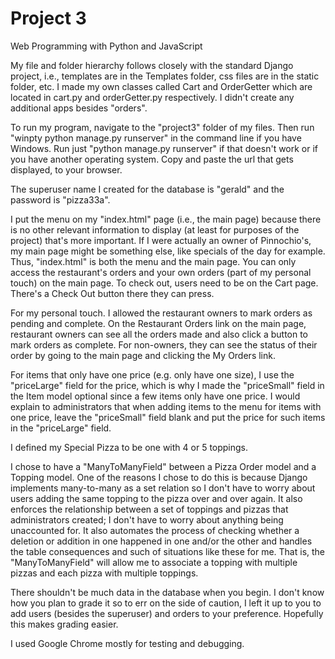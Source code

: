 # Project 3

Web Programming with Python and JavaScript

My file and folder hierarchy follows closely with the standard Django project, i.e.,
templates are in the Templates folder, css files are in the static folder, etc. I
made my own classes called Cart and OrderGetter which are located in cart.py and
orderGetter.py respectively. I didn't create any additional apps besides "orders".

To run my program, navigate to the "project3" folder of my files. Then run
"winpty python manage.py runserver" in the command line if you have Windows. Run
just "python manage.py runserver" if that doesn't work or if you have another
operating system. Copy and paste the url that gets displayed, to your browser.

The superuser name I created for the database is "gerald" and the password is
"pizza33a".

I put the menu on my "index.html" page (i.e., the main page) because there is no
other relevant information to display (at least for purposes of the project) that's
more important. If I were actually an owner of Pinnochio's, my main page might
be something else, like specials of the day for example. Thus, "index.html" is
both the menu and the main page. You can only access the restaurant's orders and
your own orders (part of my personal touch) on the main page. To check out, users
need to be on the Cart page. There's a Check Out button there they can press.

For my personal touch. I allowed the restaurant owners to mark orders as pending
and complete. On the Restaurant Orders link on the main page, restaurant owners
can see all the orders made and also click a button to mark orders as complete.
For non-owners, they can see the status of their order by going to the main page
and clicking the My Orders link.

For items that only have one price (e.g. only have one size), I use the "priceLarge"
field for the price, which is why I made the "priceSmall" field in the Item model
optional since a few items only have one price. I would explain to administrators
that when adding items to the menu for items with one price, leave the "priceSmall"
field blank and put the price for such items in the "priceLarge" field.

I defined my Special Pizza to be one with 4 or 5 toppings.

I chose to have a "ManyToManyField" between a Pizza Order model and a Topping
model. One of the reasons I chose to do this is because Django implements
many-to-many as a set relation so I don't have to worry about users adding the
same topping to the pizza over and over again. It also enforces the relationship
between a set of toppings and pizzas that administrators created; I don't have to
worry about anything being unaccounted for. It also automates the process of
checking whether a deletion or addition in one happened in one and/or the other
and handles the table consequences and such of situations like these for me. That
is, the "ManyToManyField" will allow me to associate a topping with multiple
pizzas and each pizza with multiple toppings.

There shouldn't be much data in the database when you begin. I don't know how you
plan to grade it so to err on the side of caution, I left it up to you to add users
(besides the superuser) and orders to your preference. Hopefully this makes grading
easier.

I used Google Chrome mostly for testing and debugging.
